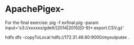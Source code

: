 # ApachePigex-

For the final exercise:
 pig -f exfinal.pig -param input='s3://xxxxxx/gdelt/[2014|2015][0-9]*.export.CSV.gz'


hdfs dfs -copyToLocal hdfs://172.31.46.60:9000/myoutputex .


